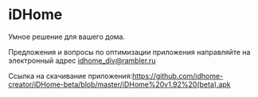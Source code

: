# iDHome
Умное решение для вашего дома.

Предложения и вопросы по оптимизации приложения направляйте на электронный адрес idhome_div@rambler.ru

Cсылка на скачивание приложения:https://github.com/idhome-creator/iDHome-beta/blob/master/iDHome%20v1.92%20(beta).apk
